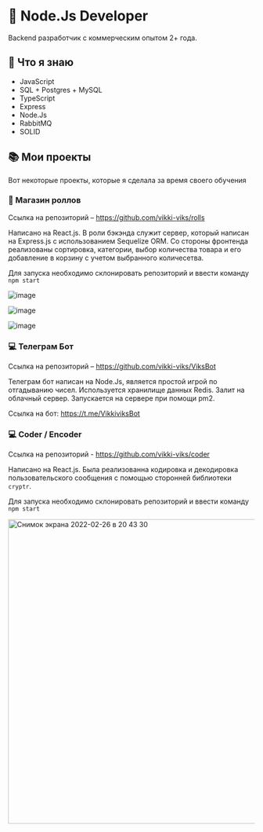 # 👋 Node.Js Developer

Backend разработчик с коммерческим опытом 2+ года.

## 🔭 Что я знаю
- JavaScript
- SQL + Postgres + MySQL
- TypeScript
- Express
- Node.Js
- RabbitMQ
- SOLID

## 📚 Мои проекты
Вот некоторые проекты, которые я сделала за время своего обучения

### 🍱 Магазин роллов
Ссылка на репозиторий – https://github.com/vikki-viks/rolls

Написано на React.js.
В роли бэкэнда служит сервер, который написан на Express.js с использованием Sequelize ORM.
Со стороны фронтенда реализованы сортировка, категории, выбор количества товара и его добавление в корзину с учетом выбранного количесетва.

Для запуска необходимо склонировать репозиторий и ввести команду `npm start`

![image](https://user-images.githubusercontent.com/77355397/155853985-04200c11-8187-467b-a23b-40947bb9f209.png)


![image](https://user-images.githubusercontent.com/77355397/155853991-6fbb4b15-20c1-451b-83e2-d0320b29d904.png)


![image](https://user-images.githubusercontent.com/77355397/155853994-57de8f7b-4a21-49a4-b922-41b648ea924a.png)

### 💻 Телеграм Бот
Ссылка на репозиторий – https://github.com/vikki-viks/ViksBot

Телеграм бот написан на Node.Js, является простой игрой по отгадыванию чисел. Используется хранилище данных Redis. Залит на облачный сервер. Запускается на сервере при помощи pm2.

Ссылка на бот: https://t.me/VikkiviksBot

### 💻 Coder / Encoder
Ссылка на репозиторий - https://github.com/vikki-viks/coder

Написано на React.js. Была реализованна кодировка и декодировка пользовательского сообщения с помощью сторонней библиотеки `cryptr`.

Для запуска необходимо склонировать репозиторий и ввести команду `npm start`

<img width="620" alt="Снимок экрана 2022-02-26 в 20 43 30" src="https://user-images.githubusercontent.com/77355397/155854036-cb0283e3-9aa4-48d9-96e5-8f96142cae38.png">



